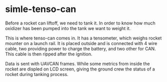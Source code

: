 # simle-tenso-can

Before a rocket can liftoff, we need to tank it. In order to know how much oxidizer has been pumped into the tank we want to weight it.

This is where tenso-can comes in. It has a tensometer, which weighs rocket mounter on a launch rail. 
It is placed outside and is connected with 4 wire cable, two providing power to charge the battery, and two other for CAN.
This cable is then ripped after the ignition.

Data is sent with UAVCAN frames. While some metrics from inside the rocket are displed on LCD screen, 
giving the ground crew the status of a rocket during tanking process.
